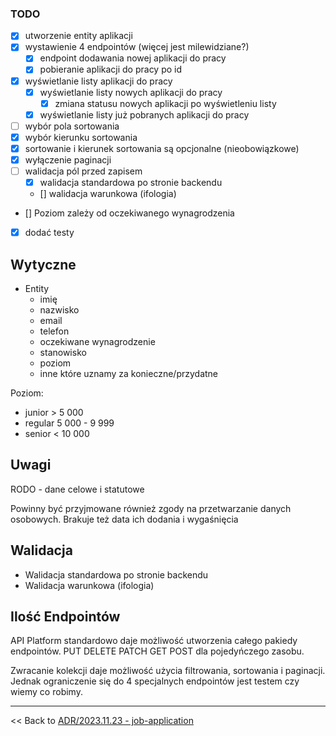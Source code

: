 ### TODO

- [x] utworzenie entity aplikacji
- [x] wystawienie 4 endpointów (więcej jest milewidziane?)
    - [x] endpoint dodawania nowej aplikacji do pracy
    - [x] pobieranie aplikacji do pracy po id
- [x] wyświetlanie listy aplikacji do pracy
    - [x] wyświetlanie listy nowych aplikacji do pracy
        - [x] zmiana statusu nowych aplikacji po wyświetleniu listy
    - [x] wyświetlanie listy już pobranych aplikacji do pracy
- [ ] wybór pola sortowania
- [x] wybór kierunku sortowania
- [x] sortowanie i kierunek sortowania są opcjonalne (nieobowiązkowe)
- [x] wyłączenie paginacji
- [ ] walidacja pól przed zapisem
   - [x] walidacja standardowa po stronie backendu
   - [] walidacja warunkowa (ifologia)
- [] Poziom zależy od oczekiwanego wynagrodzenia


- [x] dodać testy

## Wytyczne

- Entity
    - imię
    - nazwisko
    - email
    - telefon
    - oczekiwane wynagrodzenie
    - stanowisko
    - poziom
    - inne które uznamy za konieczne/przydatne

Poziom:
- junior > 5 000
- regular 5 000 - 9 999
- senior < 10 000

## Uwagi

RODO - dane celowe i statutowe

Powinny być przyjmowane również zgody na przetwarzanie danych osobowych.
Brakuje też data ich dodania i wygaśnięcia

## Walidacja
- Walidacja standardowa po stronie backendu
- Walidacja warunkowa (ifologia)

## Ilość Endpointów
API Platform standardowo daje możliwość utworzenia całego pakiedy endpointów.
PUT DELETE PATCH GET POST dla pojedyńczego zasobu.

Zwracanie kolekcji daje możliwość użycia filtrowania, sortowania i paginacji.
Jednak ograniczenie się do 4 specjalnych endpointów jest testem czy wiemy co robimy. 

---
<< Back to [ADR/2023.11.23 - job-application](/docs/adr/2023.11.23-job-application.md)